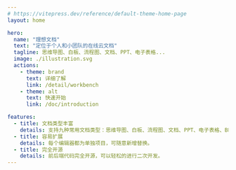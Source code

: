 ```yaml
---
# https://vitepress.dev/reference/default-theme-home-page
layout: home

hero:
  name: "理想文档"
  text: "定位于个人和小团队的在线云文档"
  tagline: 思维导图、白板、流程图、文档、PPT、电子表格...
  image: ./illustration.svg
  actions:
    - theme: brand
      text: 详细了解
      link: /detail/workbench
    - theme: alt
      text: 快速开始
      link: /doc/introduction

features:
  - title: 文档类型丰富
    details: 支持九种常用文档类型：思维导图、白板、流程图、文档、PPT、电子表格、BPMN、笔记、Markdown。
  - title: 容易扩展
    details: 每个编辑器都为单独项目，可随意新增替换。
  - title: 完全开源
    details: 前后端代码完全开源，可以轻松的进行二次开发。
---
```

